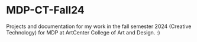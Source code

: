# MDP-CT-Fall24
Projects and documentation for my work in the fall semester 2024 (Creative Technology) for MDP at ArtCenter College of Art and Design. :)
